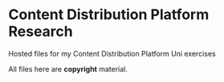 # Content Distribution Platform Research
Hosted files for my Content Distribution Platform Uni exercises

All files here are **copyright** material.

